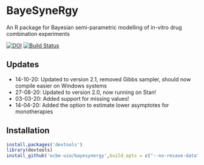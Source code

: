 # BayeSyneRgy

An R package for Bayesian semi-parametric modelling of in-vitro drug combination experiments 

[![DOI](https://zenodo.org/badge/192396008.svg)](https://zenodo.org/badge/latestdoi/192396008)
[![Build Status](https://travis-ci.org/ocbe-uio/bayesynergy.svg?branch=master)](https://travis-ci.org/ocbe-uio/bayesynergy)

## Updates
- 14-10-20: Updated to version 2.1, removed Gibbs sampler, should now compile easier on Windows systems
- 27-08-20: Updated to version 2.0, now running on Stan!
- 03-03-20: Added support for missing values!
- 14-04-20: Added the option to estimate lower asymptotes for monotherapies



## Installation

```r
install.packages('devtools')
library(devtools)
install_github('ocbe-uio/bayesynergy',build_opts = c("--no-resave-data", "--no-manual"))
```
